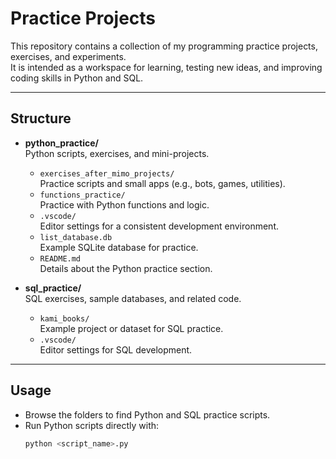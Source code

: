 # Practice Projects

This repository contains a collection of my programming practice projects, exercises, and experiments.  
It is intended as a workspace for learning, testing new ideas, and improving coding skills in Python and SQL.

---

## Structure

- **python_practice/**  
  Python scripts, exercises, and mini-projects.

  - `exercises_after_mimo_projects/`  
    Practice scripts and small apps (e.g., bots, games, utilities).
  - `functions_practice/`  
    Practice with Python functions and logic.
  - `.vscode/`  
    Editor settings for a consistent development environment.
  - `list_database.db`  
    Example SQLite database for practice.
  - `README.md`  
    Details about the Python practice section.

- **sql_practice/**  
  SQL exercises, sample databases, and related code.
  - `kami_books/`  
    Example project or dataset for SQL practice.
  - `.vscode/`  
    Editor settings for SQL development.

---

## Usage

- Browse the folders to find Python and SQL practice scripts.
- Run Python scripts directly with:
  ```bash
  python <script_name>.py
  ```
